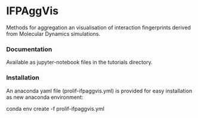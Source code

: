 # IFPAggVis
Methods for aggregation an visualisation of interaction fingerprints derived from Molecular Dynamics simulations. 


### Documentation
Available as jupyter-notebook files in the tutorials directory.

### Installation
An anaconda yaml file (prolif-ifpaggvis.yml) is provided for easy installation as new anaconda environment:

conda env create -f prolif-ifpaggvis.yml
